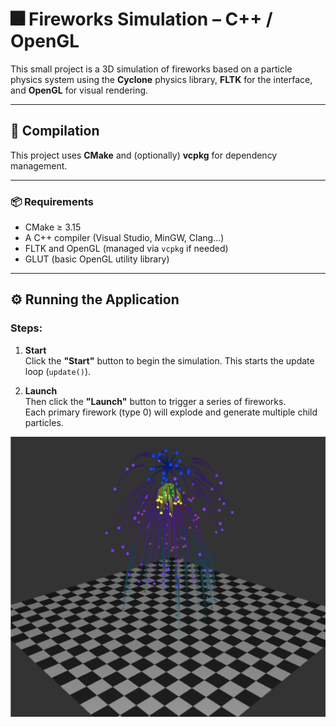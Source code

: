 # 🎆 Fireworks Simulation – C++ / OpenGL

This small project is a 3D simulation of fireworks based on a particle physics system using the **Cyclone** physics library, **FLTK** for the interface, and **OpenGL** for visual rendering.

---

## 🚀 Compilation

This project uses **CMake** and (optionally) **vcpkg** for dependency management.

---

### 📦 Requirements

- CMake ≥ 3.15  
- A C++ compiler (Visual Studio, MinGW, Clang…)  
- FLTK and OpenGL (managed via `vcpkg` if needed)  
- GLUT (basic OpenGL utility library)

---

## ⚙️ Running the Application

### Steps:

1. **Start**  
   Click the **"Start"** button to begin the simulation. This starts the update loop (`update()`).

2. **Launch**  
   Then click the **"Launch"** button to trigger a series of fireworks.  
   Each primary firework (type 0) will explode and generate multiple child particles.


![Fire simulation example](fire_example.png)


